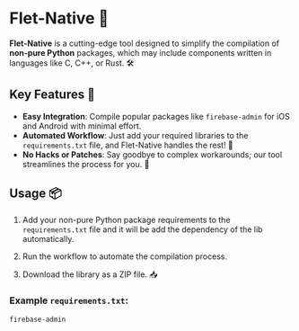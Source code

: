 # Flet-Native 🚀

**Flet-Native** is a cutting-edge tool designed to simplify the compilation of **non-pure Python** packages, which may include components written in languages like C, C++, or Rust. 🛠️

## Key Features 🌟

- **Easy Integration**: Compile popular packages like `firebase-admin` for iOS and Android with minimal effort.
- **Automated Workflow**: Just add your required libraries to the `requirements.txt` file, and Flet-Native handles the rest! 🔄
- **No Hacks or Patches**: Say goodbye to complex workarounds; our tool streamlines the process for you. 🙌

## Usage 📦
1. Add your non-pure Python package requirements to the `requirements.txt` file and it will be add the dependency of the lib automatically.
   
2. Run the workflow to automate the compilation process.
   
4. Download the library as a ZIP file. 📥
### Example `requirements.txt`:

```plaintext
firebase-admin

